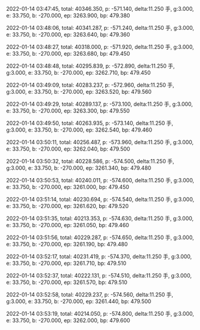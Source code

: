 2022-01-14 03:47:45, total: 40346.350, p: -571.140, delta:11.250 手, g:3.000, e: 33.750, b: -270.000, ep: 3263.900, bp: 479.380

2022-01-14 03:48:06, total: 40341.287, p: -571.240, delta:11.250 手, g:3.000, e: 33.750, b: -270.000, ep: 3263.640, bp: 479.360

2022-01-14 03:48:27, total: 40318.000, p: -571.920, delta:11.250 手, g:3.000, e: 33.750, b: -270.000, ep: 3263.680, bp: 479.450

2022-01-14 03:48:48, total: 40295.839, p: -572.890, delta:11.250 手, g:3.000, e: 33.750, b: -270.000, ep: 3262.710, bp: 479.450

2022-01-14 03:49:09, total: 40283.237, p: -572.960, delta:11.250 手, g:3.000, e: 33.750, b: -270.000, ep: 3263.520, bp: 479.560

2022-01-14 03:49:29, total: 40289.137, p: -573.100, delta:11.250 手, g:3.000, e: 33.750, b: -270.000, ep: 3263.300, bp: 479.550

2022-01-14 03:49:50, total: 40263.935, p: -573.140, delta:11.250 手, g:3.000, e: 33.750, b: -270.000, ep: 3262.540, bp: 479.460

2022-01-14 03:50:11, total: 40256.487, p: -573.960, delta:11.250 手, g:3.000, e: 33.750, b: -270.000, ep: 3262.040, bp: 479.500

2022-01-14 03:50:32, total: 40228.586, p: -574.500, delta:11.250 手, g:3.000, e: 33.750, b: -270.000, ep: 3261.340, bp: 479.480

2022-01-14 03:50:53, total: 40240.011, p: -574.600, delta:11.250 手, g:3.000, e: 33.750, b: -270.000, ep: 3261.000, bp: 479.450

2022-01-14 03:51:14, total: 40230.694, p: -574.540, delta:11.250 手, g:3.000, e: 33.750, b: -270.000, ep: 3261.620, bp: 479.520

2022-01-14 03:51:35, total: 40213.353, p: -574.630, delta:11.250 手, g:3.000, e: 33.750, b: -270.000, ep: 3261.050, bp: 479.460

2022-01-14 03:51:56, total: 40229.287, p: -574.650, delta:11.250 手, g:3.000, e: 33.750, b: -270.000, ep: 3261.190, bp: 479.480

2022-01-14 03:52:17, total: 40231.419, p: -574.370, delta:11.250 手, g:3.000, e: 33.750, b: -270.000, ep: 3261.710, bp: 479.510

2022-01-14 03:52:37, total: 40222.131, p: -574.510, delta:11.250 手, g:3.000, e: 33.750, b: -270.000, ep: 3261.570, bp: 479.510

2022-01-14 03:52:58, total: 40229.237, p: -574.560, delta:11.250 手, g:3.000, e: 33.750, b: -270.000, ep: 3261.440, bp: 479.500

2022-01-14 03:53:19, total: 40214.050, p: -574.800, delta:11.250 手, g:3.000, e: 33.750, b: -270.000, ep: 3262.000, bp: 479.600